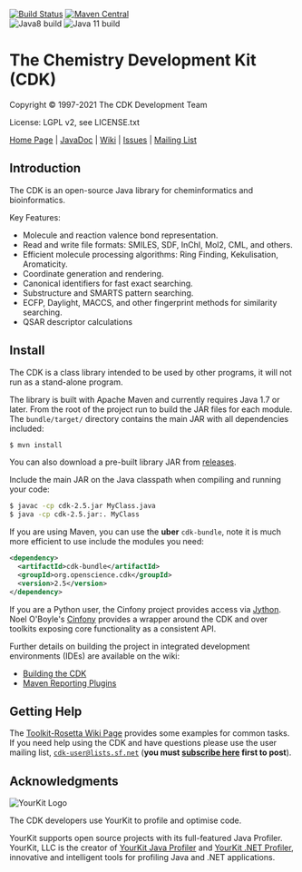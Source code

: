 [![Build Status](https://travis-ci.org/cdk/cdk.svg?branch=master)](https://travis-ci.org/cdk/cdk)
[![Maven Central](https://maven-badges.herokuapp.com/maven-central/org.openscience.cdk/cdk/badge.svg)](https://maven-badges.herokuapp.com/maven-central/org.openscience.cdk/cdk) <br />
![Java8 build](https://github.com/cdk/cdk/workflows/Java8%20build/badge.svg)
![Java 11 build](https://github.com/cdk/cdk/workflows/Java%2011%20build/badge.svg)

# The Chemistry Development Kit (CDK)
 
Copyright &copy; 1997-2021 The CDK Development Team

License: LGPL v2, see LICENSE.txt

[Home Page](https://cdk.github.io/) | [JavaDoc](http://cdk.github.io/cdk/latest/docs/api/index.html?overview-summary.html) | [Wiki](https://github.com/cdk/cdk/wiki) | [Issues](https://github.com/cdk/cdk/issues) | [Mailing List](https://sourceforge.net/projects/cdk/lists/cdk-user)

## Introduction

The CDK is an open-source Java library for cheminformatics and bioinformatics.

Key Features:
  * Molecule and reaction valence bond representation.
  * Read and write file formats: SMILES, SDF, InChI, Mol2, CML, and others.
  * Efficient molecule processing algorithms: Ring Finding, Kekulisation, Aromaticity.
  * Coordinate generation and rendering.
  * Canonical identifiers for fast exact searching.
  * Substructure and SMARTS pattern searching.
  * ECFP, Daylight, MACCS, and other fingerprint methods for similarity searching.
  * QSAR descriptor calculations

## Install

The CDK is a class library intended to be used by other programs, it will not run as a stand-alone program. 

The library is built with Apache Maven and currently requires Java 1.7 or later. From the root of the project run to build the JAR files for each module. The ``bundle/target/`` directory contains the main JAR with all dependencies included:

```bash
$ mvn install
```

You can also download a pre-built library JAR from [releases](https://github.com/cdk/cdk/releases). 

Include the main JAR on the Java classpath when compiling and running your code:

```bash
$ javac -cp cdk-2.5.jar MyClass.java
$ java -cp cdk-2.5.jar:. MyClass
```

If you are using Maven, you can use the **uber** ``cdk-bundle``, note it is much more efficient to use include
the modules you need:

```xml
<dependency>
  <artifactId>cdk-bundle</artifactId>
  <groupId>org.openscience.cdk</groupId>
  <version>2.5</version>
</dependency>
```

If you are a Python user, the Cinfony project provides access via [Jython](http://www.redbrick.dcu.ie/~noel/CDKJython.html). Noel O'Boyle's [Cinfony](http://cinfony.github.io/) provides a wrapper around the CDK and over toolkits exposing core functionality as a consistent API. 

Further details on building the project in integrated development environments (IDEs) are available on the wiki:
 * [Building the CDK](https://github.com/cdk/cdk/wiki/Building-CDK)
 * [Maven Reporting Plugins](https://github.com/cdk/cdk/wiki/Maven-Reporting-Plugins)

## Getting Help

The [Toolkit-Rosetta Wiki Page](https://github.com/cdk/cdk/wiki/Toolkit-Rosetta) provides some examples for common tasks. If you need help using the CDK and have questions please use the user mailing list, [``cdk-user@lists.sf.net``](mailto:cdk-user@lists.sf.net) (**you must [subscribe here]( https://sourceforge.net/projects/cdk/lists/cdk-user) first to post**).
 
## Acknowledgments

![YourKit Logo](https://www.yourkit.com/images/yklogo.png)

The CDK developers use YourKit to profile and optimise code.

YourKit supports open source projects with its full-featured Java Profiler.
YourKit, LLC is the creator of <a href="https://www.yourkit.com/java/profiler/index.jsp">YourKit Java Profiler</a>
and <a href="https://www.yourkit.com/.net/profiler/index.jsp">YourKit .NET Profiler</a>,
innovative and intelligent tools for profiling Java and .NET applications.

